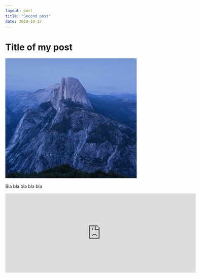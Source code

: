 ```yaml
---
layout: post
title: "Second post"
date: 2019-10-17
---
```


# Title of my post 

![Description of this image](/assets/images/1.jpg "Title of this image")


Bla bla bla bla bla 

<iframe width="600" height="250" id="gmap_canvas" src="https://maps.google.com/maps?q=almati&t=&z=7&ie=UTF8&iwloc=&output=embed" frameborder="0" scrolling="no" marginheight="0" marginwidth="0"></iframe>